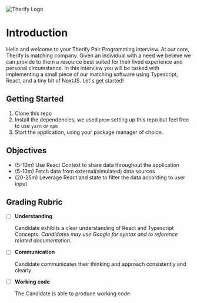 ![Therify Logo](https://res.cloudinary.com/dbrkfldqn/image/upload/v1673453089/app.therify.co/logo/therify-logo_wqj1is.png)

# Introduction

Hello and welcome to your Therify Pair Programming interview. At our core, Therify is matching company. Given an individual with a need we believe we can provide to them a resource best suited for their lived experience and personal circumstance. In this interview you will be tasked with implementing a small piece of our matching software using Typescript, React, and a tiny bit of NextJS. Let's get started!

## Getting Started

1. Clone this repo
2. Install the dependencies, we used `pnpm` setting up this repo but feel free to use `yarn` or `npm`
3. Start the application, using your package manager of choice.

## Objectives

- (5-10m) Use React Context to share data throughout the application
- (5-10m) Fetch data from external(simulated) data sources
- (20-25m) Leverage React and state to filter the data according to user input

## Grading Rubric

- [ ] **Understanding**

  Candidate exhibits a clear understanding of React and Typescript Concepts. _Candidates may use Google for syntax and to reference related documentation_.

- [ ] **Communication**

  Candidate communicates their thinking and approach consistently and clearly

- [ ] **Working code**

  The Candidate is able to produce working code
